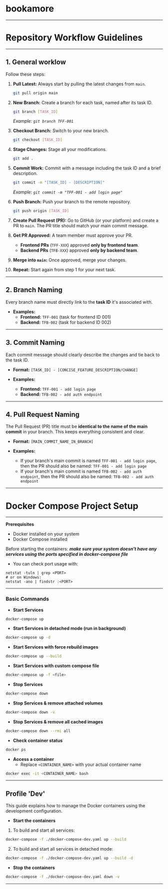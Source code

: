 # bookamore

---
# Repository Workflow Guidelines

---
## 1. General worklow
Follow these steps:

1.  **Pull Latest:** Always start by pulling the latest changes from `main`.
    ```bash
    git pull origin main
    ```

2.  **New Branch:** Create a branch for each task, named after its task ID.
    ```bash
    git branch [TASK_ID]
    ```
    *Example: `git branch TFF-001`*

3.  **Checkout Branch:** Switch to your new branch.
    ```bash
    git checkout [TASK_ID]
    ```

4.  **Stage Changes:** Stage all your modifications.
    ```bash
    git add .
    ```

5.  **Commit Work:** Commit with a message including the task ID and a brief description.
    ```bash
    git commit -m "[TASK_ID] - [DESCRIPTION]"
    ```
    *Example: `git commit -m "TFF-001 - add login page"`*

6.  **Push Branch:** Push your branch to the remote repository.
    ```bash
    git push origin [TASK_ID]
    ```

7.  **Create Pull Request (PR):** Go to GitHub (or your platform) and create a PR to `main`. The PR title should match your main commit message.

8.  **Get PR Approved:** A team member must approve your PR.
    * **Frontend PRs** (`TFF-XXX`) approved **only by frontend team**.
    * **Backend PRs** (`TFB-XXX`) approved **only by backend team**.

9.  **Merge into `main`:** Once approved, merge your changes.

10. **Repeat:** Start again from step 1 for your next task.

---
## 2. Branch Naming

Every branch name must directly link to the **task ID** it's associated with.

* **Examples:**
    * **Frontend:** `TFF-001` (task for frontend  ID 001)
    * **Backend:** `TFB-002` (task for backend ID 002)

---
## 3. Commit Naming

Each commit message should clearly describe the changes and tie back to the task ID.

* **Format:** `[TASK_ID] - [CONCISE_FEATURE_DESCRIPTION/CHANGE]`

* **Examples:**
    * **Frontend:** `TFF-001 - add login page`
    * **Backend:** `TFB-002 - add auth endpoint`

---
## 4. Pull Request Naming

The Pull Request (PR) title must be **identical to the name of the main commit** in your branch. This keeps everything consistent and clear.

* **Format:** `[MAIN_COMMIT_NAME_IN_BRANCH]`

* **Examples:**
    * If your branch's main commit is named `TFF-001 - add login page`, then the PR should also be named: `TFF-001 - add login page`
    * If your branch's main commit is named `TFB-002 - add auth endpoint`, then the PR should also be named: `TFB-002 - add auth endpoint`
---
# Docker Compose Project Setup

---

**Prerequisites**
- Docker installed on your system
- Docker Compose installed

Before starting the containers:
***make sure your system doesn't have any services using the ports specified in docker-compose file***
* You can check port usage with:
```
netstat -tuln | grep <PORT>
# or on Windows:
netstat -ano | findstr :<PORT>
```
---
### Basic Commands

* **Start Services**
```bash
docker-compose up
```
* **Start Services in detached mode (run in background)**
```bash
docker-compose up -d
```
* **Start Services with force rebuild images**
```bash
docker-compose up --build
```
* **Start Services with custom compose file**
```bash
docker-compose up -f <file>
```

* **Stop Services**
```bash
docker-compose down
```
* **Stop Services & remove attached volumes**
```bash
docker-compose down -v
```
* **Stop Services & remove all cached images**
```bash
docker-compose down --rmi all
```

* **Check container status**
```bash
docker ps
```

* **Access a container**
    * Replace  `<CONTAINER_NAME>` with your actual container name
```bash
docker exec -it <CONTAINER_NAME> bash
```

---
## Profile 'Dev'

This guide explains how to manage the Docker containers using the development configuration.


* **Start the containers**
1. To build and start all services:
```bash
docker-compose -f ./docker-compose-dev.yaml up --build
```
2. To build and start all services in detached mode:
```bash
docker-compose -f ./docker-compose-dev.yaml up --build -d
```

* **Stop the containers**
```bash
docker-compose -f ./docker-compose-dev.yaml down -v
```
---

